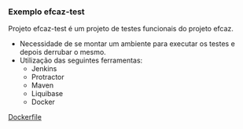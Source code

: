 ### Exemplo efcaz-test

Projeto efcaz-test é um projeto de testes funcionais do projeto efcaz.

* Necessidade de se montar um ambiente para executar os testes e depois derrubar o mesmo.
* Utilização das seguintes ferramentas:
    * Jenkins
    * Protractor
    * Maven
    * Liquibase
    * Docker
 
[Dockerfile](Dockerfile)